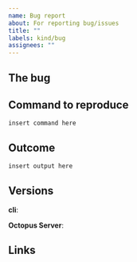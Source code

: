 ```yaml
---
name: Bug report
about: For reporting bug/issues
title: ""
labels: kind/bug
assignees: ""
---
```


## The bug

<!-- A clear and concise description of what the bug is -->

## Command to reproduce

<!-- Copy of the command(s) you were running that produced the error -->

```
insert command here
```

## Outcome

<!-- Output with error message or screenshot, do not include sensitive values here -->

```
insert output here
```

## Versions

**cli**:

**Octopus Server**:

## Links

<!-- Add links to other issues, support tickets etc. -->
